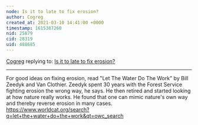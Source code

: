 ```yaml
---
node: Is it to late to fix erosion?
author: Cogreg
created_at: 2021-03-10 14:41:00 +0000
timestamp: 1615387260
nid: 25879
cid: 28319
uid: 488685
---
```




[Cogreg](../profile/Cogreg) replying to: [Is it to late to fix erosion?](../notes/ksabido/03-09-2021/is-it-to-late-to-fix-erosion)

----
For good ideas on fixing erosion, read "Let The Water Do The Work" by Bill Zeedyk and Van Clothier. Zeedyk spent 30 years with the Forest Service fighting erosion the wrong way, he says. He then retired and started looking at how nature really works. He found that one can mimic nature's own way and thereby reverse erosion in many cases.
https://www.worldcat.org/search?q=let+the+water+do+the+work&qt=owc_search